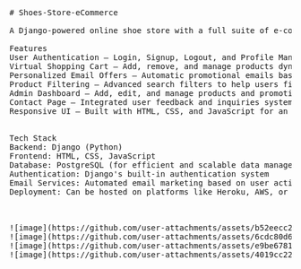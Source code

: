 <pre>
# Shoes-Store-eCommerce

A Django-powered online shoe store with a full suite of e-commerce features, including user authentication, dynamic product filtering, a virtual shopping cart, and automated promotional emails.

Features
User Authentication – Login, Signup, Logout, and Profile Management
Virtual Shopping Cart – Add, remove, and manage products dynamically
Personalized Email Offers – Automatic promotional emails based on recently viewed products
Product Filtering – Advanced search filters to help users find the perfect shoes
Admin Dashboard – Add, edit, and manage products and promotions (admin-only access)
Contact Page – Integrated user feedback and inquiries system
Responsive UI – Built with HTML, CSS, and JavaScript for an interactive experience


Tech Stack
Backend: Django (Python)
Frontend: HTML, CSS, JavaScript
Database: PostgreSQL (for efficient and scalable data management)
Authentication: Django's built-in authentication system
Email Services: Automated email marketing based on user activity
Deployment: Can be hosted on platforms like Heroku, AWS, or DigitalOcean



![image](https://github.com/user-attachments/assets/b52eecc2-6244-4e0b-8a71-a14d39d34953)
![image](https://github.com/user-attachments/assets/6cdc80d6-1c91-44b4-8989-6bc7044c4baf)
![image](https://github.com/user-attachments/assets/e9be6781-bc54-4321-b4fd-783fe5770843)
![image](https://github.com/user-attachments/assets/4019cc22-b0d1-45d8-aef8-a69c5373d45e)
</pre>

